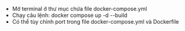 -   Mở terminal ở thư mục chứa file docker-compose.yml
-   Chạy câu lệnh: docker compose up -d --build
-   Có thể tùy chỉnh port trong file docker-compose.yml và Dockerfile
